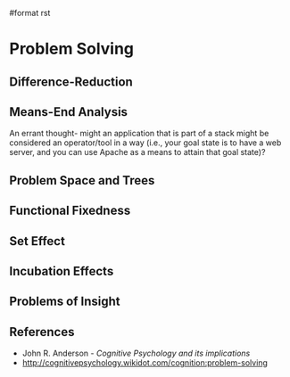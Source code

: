 \#format rst

Problem Solving
===============

Difference-Reduction
--------------------

Means-End Analysis
------------------

An errant thought- might an application that is part of a stack might be considered an operator/tool in a way (i.e., your goal state is to have a web server, and you can use Apache as a means to attain that goal state)?

Problem Space and Trees
-----------------------

Functional Fixedness
--------------------

Set Effect
----------

Incubation Effects
------------------

Problems of Insight
-------------------

References
----------

-   John R. Anderson - *Cognitive Psychology and its implications*
-   <http://cognitivepsychology.wikidot.com/cognition:problem-solving>

